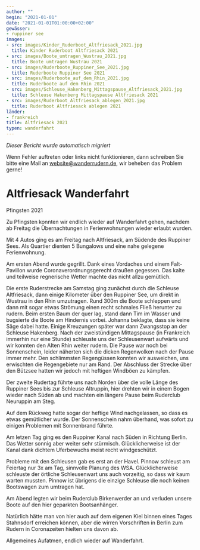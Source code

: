 ```yaml
---
author: ""
begin: "2021-01-01"
date: "2021-01-01T01:00:00+02:00"
gewässer:
- ruppiner see
images:
- src: images/Kinder_Ruderboot_Altfriesack_2021.jpg
  title: Kinder Ruderboot Altfriesack 2021
- src: images/Boote_umtragen_Wustrau_2021.jpg
  title: Boote umtragen Wustrau 2021
- src: images/Ruderboote_Ruppiner_See_2021.jpg
  title: Ruderboote Ruppiner See 2021
- src: images/Ruderboote_auf_dem_Rhin_2021.jpg
  title: Ruderboote auf dem Rhin 2021
- src: images/Schleuse_Hakenberg_Mittagspause_Altfriesack_2021.jpg
  title: Schleuse Hakenberg Mittagspause Altfriesack 2021
- src: images/Ruderboot_Altfriesack_ablegen_2021.jpg
  title: Ruderboot Altfriesack ablegen 2021
länder:
- frankreich
title: Altfriesack 2021
typen: wanderfahrt
---
```



*Dieser Bericht wurde automatisch migriert*

Wenn Fehler auftreten oder links nicht funktionieren, dann schreiben Sie bitte eine Mail an website@wanderrudern.de, wir beheben das Problem gerne!



# Altfriesack Wanderfahrt


Pfingsten 2021

Zu Pfingsten konnten wir endlich wieder auf Wanderfahrt gehen, nachdem ab Freitag die Übernachtungen in Ferienwohnungen wieder erlaubt wurden.

Mit 4 Autos ging es am Freitag nach Altfriesack, am Südende des Ruppiner Sees. Als Quartier dienten 5 Bungalows und eine nahe gelegene Ferienwohnung.

Am ersten Abend wurde gegrillt. Dank eines Vordaches und einem Falt- Pavillon wurde Coronaverordnungsgerecht draußen gegessen. Das kalte und teilweise regnerische Wetter machte das nicht allzu gemütlich.

Die erste Ruderstrecke am Samstag ging zunächst durch die Schleuse Altfriesack, dann einige Kilometer über den Ruppiner See, um direkt in Wustrau in den Rhin umzutragen. Rund 300m die Boote schleppen und dann mit sogar etwas Strömung einen recht schmales Fließ herunter zu rudern. Beim ersten Baum der quer lag, stand dann Tim im Wasser und bugsierte die Boote am Hindernis vorbei. Johanna beklagte, dass sie keine Säge dabei hatte. Einige Kreuzungen später war dann Zwangsstop an der Schleuse Hakenberg. Nach der zweistündigen Mittagspause (in Frankreich immerhin nur eine Stunde) schleuste uns der Schleusenwart aufwärts und wir konnten den Alten Rhin weiter rudern. Die Pause war noch bei Sonnenschein, leider näherten sich die dicken Regenwolken nach der Pause immer mehr. Den schlimmsten Regengüssen konnten wir ausweichen, uns erwischten die Regengebiete nur am Rand. Der Abschluss der Strecke über den Bützsee hatten wir jedoch mit heftigen Windböen zu kämpfen.

Der zweite Rudertag führte uns nach Norden über die volle Länge des Ruppiner Sees bis zur Schleuse Altruppin, hier drehten wir in einem Bogen wieder nach Süden ab und machten ein längere Pause beim Ruderclub Neuruppin am Steg.

Auf dem Rückweg hatte sogar der heftige Wind nachgelassen, so dass es etwas gemütlicher wurde. Der Sonnenschein nahm überhand, was sofort zu einigen Problemen mit Sonnenbrand führte.

Am letzen Tag ging es den Ruppiner Kanal nach Süden in Richtung Berlin. Das Wetter sonnig aber weiter sehr stürmisch. Glücklicherweise ist der Kanal dank dichtem Uferbewuchs meist recht windgeschützt.

Probleme mit den Schleusen gab es erst an der Havel. Pinnow schleust am Feiertag nur 3x am Tag, sinnvolle Planung des WSA. Glücklicherweise schleuste der örtliche Schleusenwart uns auch vorzeitig, so dass wir kaum warten mussten. Pinnow ist übrigens die einzige Schleuse die noch keinen Bootswagen zum umtragen hat.

Am Abend legten wir beim Ruderclub Birkenwerder an und verluden unsere Boote auf den hier geparkten Bootsanhänger.

Natürlich hätte man von hier auch auf dem eigenen Kiel binnen eines Tages Stahnsdorf erreichen können, aber die wirren Vorschriften in Berlin zum Rudern in Coronazeiten hielten uns davon ab.

Allgemeines Aufatmen, endlich wieder auf Wanderfahrt.

